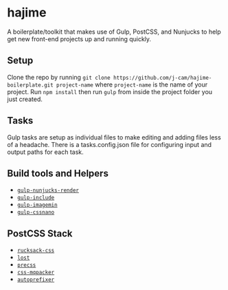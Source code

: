 # hajime

A boilerplate/toolkit that makes use of Gulp, PostCSS, and Nunjucks to help get new front-end projects up and running quickly. 

## Setup

Clone the repo by running `git clone https://github.com/j-cam/hajime-boilerplate.git project-name` where `project-name` is the name of your project.
Run `npm install` then run `gulp` from inside the project folder you just created.

## Tasks 

Gulp tasks are setup as individual files to make editing and adding files less of a headache. There is a tasks.config.json file for
configuring input and output paths for each task.

## Build tools and Helpers
- [`gulp-nunjucks-render`](https://github.com/carlosl/gulp-nunjucks-render)
- [`gulp-include`](https://github.com/wiledal/gulp-include)
- [`gulp-imagemin`](https://github.com/sindresorhus/gulp-imagemin)  
- [`gulp-cssnano`](https://github.com/ben-eb/gulp-cssnano)  

## PostCSS Stack

-  [`rucksack-css`](https://github.com/simplaio/rucksack)
-  [`lost`](https://github.com/peterramsing/lost)
-  [`precss`](https://github.com/jonathantneal/precss)
-  [`css-mqpacker`](https://github.com/hail2u/node-css-mqpacker)
-  [`autoprefixer`](https://github.com/postcss/autoprefixer)





